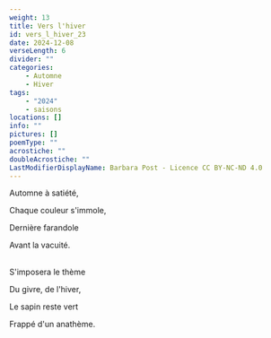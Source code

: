 ```yaml
---
weight: 13
title: Vers l'hiver
id: vers_l_hiver_23
date: 2024-12-08
verseLength: 6
divider: ""
categories:
    - Automne
    - Hiver
tags:
    - "2024"
    - saisons
locations: []
info: ""
pictures: []
poemType: ""
acrostiche: ""
doubleAcrostiche: ""
LastModifierDisplayName: Barbara Post - Licence CC BY-NC-ND 4.0
---
```

Automne à satiété,

Chaque couleur s'immole,

Dernière farandole

Avant la vacuité.

 \
S'imposera le thème

Du givre, de l'hiver,

Le sapin reste vert

Frappé d'un anathème.